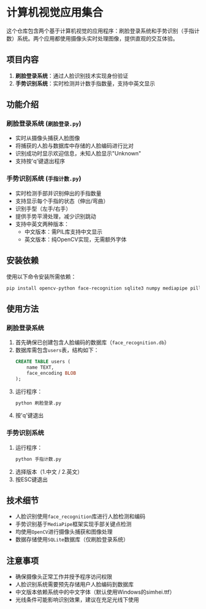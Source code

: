 # 计算机视觉应用集合

这个仓库包含两个基于计算机视觉的应用程序：刷脸登录系统和手势识别（手指计数）系统。两个应用都使用摄像头实时处理图像，提供直观的交互体验。

## 项目内容

1. **刷脸登录系统**：通过人脸识别技术实现身份验证
2. **手势识别系统**：实时检测并计数手指数量，支持中英文显示

## 功能介绍

### 刷脸登录系统 (`刷脸登录.py`)

- 实时从摄像头捕获人脸图像
- 将捕获的人脸与数据库中存储的人脸编码进行比对
- 识别成功时显示欢迎信息，未知人脸显示"Unknown"
- 支持按'q'键退出程序

### 手势识别系统 (`手指计数.py`)

- 实时检测手部并识别伸出的手指数量
- 支持显示每个手指的状态（伸出/弯曲）
- 识别手型（左手/右手）
- 提供手势平滑处理，减少识别跳动
- 支持中英文两种版本：
  - 中文版本：需PIL库支持中文显示
  - 英文版本：纯OpenCV实现，无需额外字体

## 安装依赖

使用以下命令安装所需依赖：

```bash
pip install opencv-python face-recognition sqlite3 numpy mediapipe pillow
```

## 使用方法

### 刷脸登录系统

1. 首先确保已创建包含人脸编码的数据库（`face_recognition.db`）
2. 数据库需包含`users`表，结构如下：
   ```sql
   CREATE TABLE users (
       name TEXT,
       face_encoding BLOB
   );
   ```
3. 运行程序：
   ```bash
   python 刷脸登录.py
   ```
4. 按'q'键退出

### 手势识别系统

1. 运行程序：
   ```bash
   python 手指计数.py
   ```
2. 选择版本（1.中文 / 2.英文）
3. 按ESC键退出

## 技术细节

- 人脸识别使用`face_recognition`库进行人脸检测和编码
- 手势识别基于`MediaPipe`框架实现手部关键点检测
- 均使用`OpenCV`进行摄像头捕获和图像处理
- 数据存储使用`SQLite`数据库（仅刷脸登录系统）

## 注意事项

- 确保摄像头正常工作并授予程序访问权限
- 人脸识别系统需要预先存储用户人脸编码到数据库
- 中文版本依赖系统中的中文字体（默认使用Windows的simhei.ttf）
- 光线条件可能影响识别效果，建议在充足光线下使用

